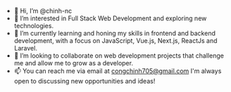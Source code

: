 - 👋 Hi, I’m @chinh-nc
- 👀 I’m interested in Full Stack Web Development and exploring new technologies.
- 🌱 I’m currently learning and honing my skills in frontend and backend development, with a focus on JavaScript, Vue.js, Next.js, ReactJs and Laravel.
- 💞️ I’m looking to collaborate on web development projects that challenge me and allow me to grow as a developer.
- 📫 You can reach me via email at congchinh705@gmail.com
I'm always open to discussing new opportunities and ideas!

<!---
chinh-nc/chinh-nc is a ✨ special ✨ repository because its `README.md` (this file) appears on your GitHub profile.
You can click the Preview link to take a look at your changes.
--->
